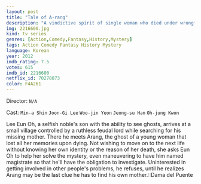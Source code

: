 ```yaml
---
layout: post
title: "Tale of A-rang"
description: "A vindictive spirit of single woman who died under wrongful circumstances and whose soul has been haunted by false accusations about her disappearances in coming to the district magistrate Eun Oh with a plea to help her exact her vengeance..."
img: 2216600.jpg
kind: tv series
genres: [Action,Comedy,Fantasy,History,Mystery]
tags: Action Comedy Fantasy History Mystery 
language: Korean
year: 2012
imdb_rating: 7.5
votes: 615
imdb_id: 2216600
netflix_id: 70278873
color: F4A261
---
```

Director: `N/A`  

Cast: `Min-a Shin` `Joon-Gi Lee` `Woo-jin Yeon` `Jeong-su Han` `Oh-jung Kwon` 

Lee Eun Oh, a selfish noble's son with the ability to see ghosts, arrives at a small village controlled by a ruthless feudal lord while searching for his missing mother. There he meets Arang, the ghost of a young woman that lost all her memories upon dying. Not wishing to move on to the next life without knowing her own identity or the reason of her death, she asks Eun Oh to help her solve the mystery, even maneuvering to have him named magistrate so that he'll have the obligation to investigate. Uninterested in getting involved in other people's problems, he refuses, until he realizes Arang may be the last clue he has to find his own mother.::Dama del Puente